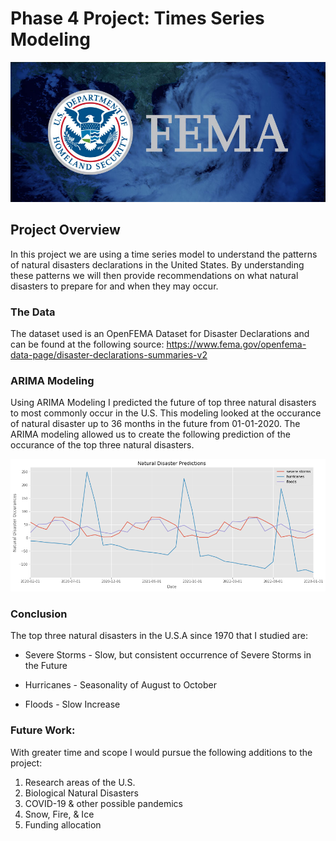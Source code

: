 # Phase 4 Project: Times Series Modeling

<img src='https://github.com/rachelbeery/dsc-phase-4-project/blob/main/FEMA-1.jpg'>

## Project Overview

In this project we are using a time series model to understand the patterns of natural disasters declarations in the United States. By understanding these patterns we will then provide recommendations on what natural disasters to prepare for and when they may occur.  

### The Data

The dataset used is an OpenFEMA Dataset for Disaster Declarations and can be found at the following source: https://www.fema.gov/openfema-data-page/disaster-declarations-summaries-v2 

### ARIMA Modeling

Using ARIMA Modeling I predicted the future of top three natural disasters to most commonly occur in the U.S. This modeling looked at the occurance of natural disaster up to 36 months in the future from 01-01-2020. The ARIMA modeling allowed us to create the following prediction of the occurance of the top three natural disasters. 

<img src='https://github.com/rachelbeery/dsc-phase-4-project/blob/main/Nat_Dis.png?raw=true'>

### Conclusion

The top three natural disasters in the U.S.A since 1970 that I studied are:

- Severe Storms - Slow, but consistent occurrence of Severe Storms in the Future

- Hurricanes - Seasonality of August to October

- Floods - Slow Increase

### Future Work:

With greater time and scope I would pursue the following additions to the project:

1. Research areas of the U.S.
2. Biological Natural Disasters
3. COVID-19 & other possible pandemics
4. Snow, Fire, & Ice
5. Funding allocation

